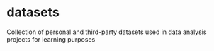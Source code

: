 # datasets
Collection of personal and third-party datasets used in data analysis projects for learning purposes

